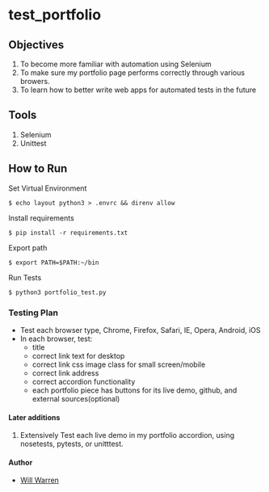 # test_portfolio

## Objectives
1. To become more familiar with automation using Selenium
2. To make sure my portfolio page performs correctly through various browers.
3. To learn how to better write web apps for automated tests in the future

## Tools
1. Selenium
2. Unittest

## How to Run
Set Virtual Environment
```
$ echo layout python3 > .envrc && direnv allow
```
Install requirements
```
$ pip install -r requirements.txt
```
Export path
```
$ export PATH=$PATH:~/bin
```
Run Tests
```
$ python3 portfolio_test.py
```

### Testing Plan
* Test each browser type, Chrome, Firefox, Safari, IE, Opera, Android, iOS
* In each browser, test:
  - title
  - correct link text for desktop
  - correct link css image class for small screen/mobile
  - correct link address
  - correct accordion functionality
  - each portfolio piece has buttons for its live demo, github, and external
  sources(optional)

#### Later additions
1. Extensively Test each live demo in my portfolio accordion, using nosetests,
pytests, or unitttest.

#### Author
* [Will Warren](https://willwile4.github.io)
